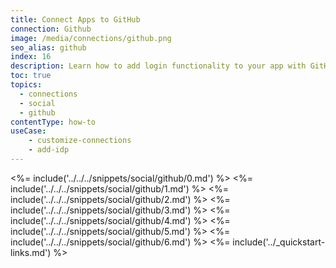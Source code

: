 ```yaml
---
title: Connect Apps to GitHub
connection: Github
image: /media/connections/github.png
seo_alias: github
index: 16
description: Learn how to add login functionality to your app with GitHub. You can also access the GitHub API.
toc: true
topics:
  - connections
  - social
  - github
contentType: how-to
useCase:
    - customize-connections
    - add-idp
---
```


<%= include('../../../snippets/social/github/0.md') %>
<%= include('../../../snippets/social/github/1.md') %>
<%= include('../../../snippets/social/github/2.md') %>
<%= include('../../../snippets/social/github/3.md') %>
<%= include('../../../snippets/social/github/4.md') %>
<%= include('../../../snippets/social/github/5.md') %>
<%= include('../../../snippets/social/github/6.md') %>
<%= include('../_quickstart-links.md') %>
